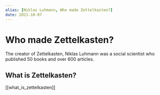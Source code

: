 ```yaml
---
alias: [Niklas Luhmann, Who made Zettelkasten?]
date: 2021-10-07
---
```


# Who made Zettelkasten?
The creator of Zettelkasten, Niklas Luhmann was a social scientist who published 50 books and over 600 articles.

## What is Zettelkasten?
[[what_is_zettelkasten]]